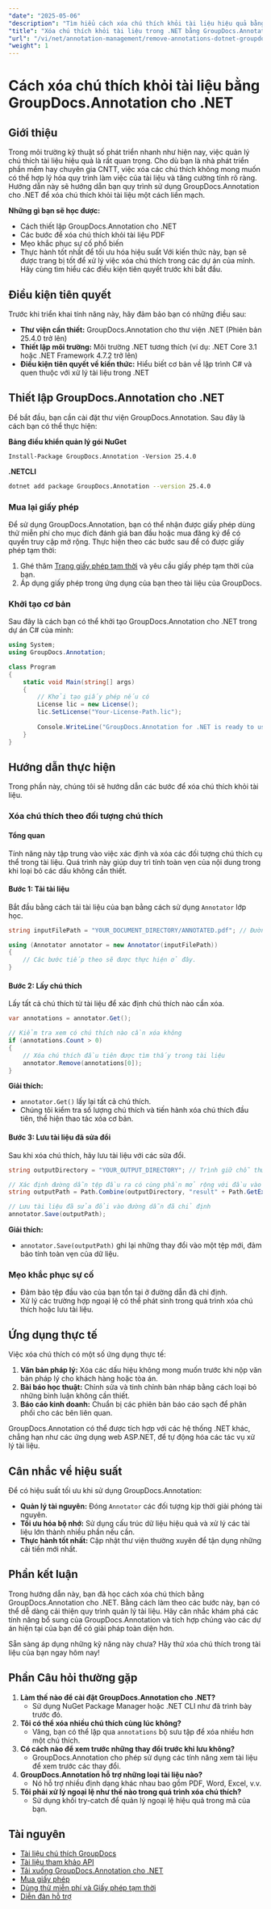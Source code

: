 ```yaml
---
"date": "2025-05-06"
"description": "Tìm hiểu cách xóa chú thích khỏi tài liệu hiệu quả bằng GroupDocs.Annotation cho .NET. Hợp lý hóa quy trình làm việc tài liệu của bạn và tăng cường độ rõ ràng với hướng dẫn toàn diện này."
"title": "Xóa chú thích khỏi tài liệu trong .NET bằng GroupDocs.Annotation"
"url": "/vi/net/annotation-management/remove-annotations-dotnet-groupdocs/"
"weight": 1
---
```


# Cách xóa chú thích khỏi tài liệu bằng GroupDocs.Annotation cho .NET

## Giới thiệu
Trong môi trường kỹ thuật số phát triển nhanh như hiện nay, việc quản lý chú thích tài liệu hiệu quả là rất quan trọng. Cho dù bạn là nhà phát triển phần mềm hay chuyên gia CNTT, việc xóa các chú thích không mong muốn có thể hợp lý hóa quy trình làm việc của tài liệu và tăng cường tính rõ ràng. Hướng dẫn này sẽ hướng dẫn bạn quy trình sử dụng GroupDocs.Annotation cho .NET để xóa chú thích khỏi tài liệu một cách liền mạch.

**Những gì bạn sẽ học được:**
- Cách thiết lập GroupDocs.Annotation cho .NET
- Các bước để xóa chú thích khỏi tài liệu PDF
- Mẹo khắc phục sự cố phổ biến
- Thực hành tốt nhất để tối ưu hóa hiệu suất
Với kiến thức này, bạn sẽ được trang bị tốt để xử lý việc xóa chú thích trong các dự án của mình. Hãy cùng tìm hiểu các điều kiện tiên quyết trước khi bắt đầu.

## Điều kiện tiên quyết
Trước khi triển khai tính năng này, hãy đảm bảo bạn có những điều sau:

- **Thư viện cần thiết:** GroupDocs.Annotation cho thư viện .NET (Phiên bản 25.4.0 trở lên)
- **Thiết lập môi trường:** Môi trường .NET tương thích (ví dụ: .NET Core 3.1 hoặc .NET Framework 4.7.2 trở lên)
- **Điều kiện tiên quyết về kiến thức:** Hiểu biết cơ bản về lập trình C# và quen thuộc với xử lý tài liệu trong .NET

## Thiết lập GroupDocs.Annotation cho .NET
Để bắt đầu, bạn cần cài đặt thư viện GroupDocs.Annotation. Sau đây là cách bạn có thể thực hiện:

**Bảng điều khiển quản lý gói NuGet**
```shell
Install-Package GroupDocs.Annotation -Version 25.4.0
```

**.NETCLI**
```bash
dotnet add package GroupDocs.Annotation --version 25.4.0
```

### Mua lại giấy phép
Để sử dụng GroupDocs.Annotation, bạn có thể nhận được giấy phép dùng thử miễn phí cho mục đích đánh giá ban đầu hoặc mua đăng ký để có quyền truy cập mở rộng. Thực hiện theo các bước sau để có được giấy phép tạm thời:
1. Ghé thăm [Trang giấy phép tạm thời](https://purchase.groupdocs.com/temporary-license/) và yêu cầu giấy phép tạm thời của bạn.
2. Áp dụng giấy phép trong ứng dụng của bạn theo tài liệu của GroupDocs.

### Khởi tạo cơ bản
Sau đây là cách bạn có thể khởi tạo GroupDocs.Annotation cho .NET trong dự án C# của mình:

```csharp
using System;
using GroupDocs.Annotation;

class Program
{
    static void Main(string[] args)
    {
        // Khởi tạo giấy phép nếu có
        License lic = new License();
        lic.SetLicense("Your-License-Path.lic");
        
        Console.WriteLine("GroupDocs.Annotation for .NET is ready to use.");
    }
}
```

## Hướng dẫn thực hiện
Trong phần này, chúng tôi sẽ hướng dẫn các bước để xóa chú thích khỏi tài liệu.

### Xóa chú thích theo đối tượng chú thích
#### Tổng quan
Tính năng này tập trung vào việc xác định và xóa các đối tượng chú thích cụ thể trong tài liệu. Quá trình này giúp duy trì tính toàn vẹn của nội dung trong khi loại bỏ các dấu không cần thiết.

#### Bước 1: Tải tài liệu
Bắt đầu bằng cách tải tài liệu của bạn bằng cách sử dụng `Annotator` lớp học.

```csharp
string inputFilePath = "YOUR_DOCUMENT_DIRECTORY/ANNOTATED.pdf"; // Đường dẫn tệp đầu vào giữ chỗ

using (Annotator annotator = new Annotator(inputFilePath))
{
    // Các bước tiếp theo sẽ được thực hiện ở đây.
}
```

#### Bước 2: Lấy chú thích
Lấy tất cả chú thích từ tài liệu để xác định chú thích nào cần xóa.

```csharp
var annotations = annotator.Get();

// Kiểm tra xem có chú thích nào cần xóa không
if (annotations.Count > 0)
{
    // Xóa chú thích đầu tiên được tìm thấy trong tài liệu
    annotator.Remove(annotations[0]);
}
```

**Giải thích:**
- `annotator.Get()` lấy lại tất cả chú thích.
- Chúng tôi kiểm tra số lượng chú thích và tiến hành xóa chú thích đầu tiên, thể hiện thao tác xóa cơ bản.

#### Bước 3: Lưu tài liệu đã sửa đổi
Sau khi xóa chú thích, hãy lưu tài liệu với các sửa đổi.

```csharp
string outputDirectory = "YOUR_OUTPUT_DIRECTORY"; // Trình giữ chỗ thư mục đầu ra

// Xác định đường dẫn tệp đầu ra có cùng phần mở rộng với đầu vào
string outputPath = Path.Combine(outputDirectory, "result" + Path.GetExtension(inputFilePath));

// Lưu tài liệu đã sửa đổi vào đường dẫn đã chỉ định
annotator.Save(outputPath);
```

**Giải thích:**
- `annotator.Save(outputPath)` ghi lại những thay đổi vào một tệp mới, đảm bảo tính toàn vẹn của dữ liệu.

### Mẹo khắc phục sự cố
- Đảm bảo tệp đầu vào của bạn tồn tại ở đường dẫn đã chỉ định.
- Xử lý các trường hợp ngoại lệ có thể phát sinh trong quá trình xóa chú thích hoặc lưu tài liệu.
  
## Ứng dụng thực tế
Việc xóa chú thích có một số ứng dụng thực tế:

1. **Văn bản pháp lý:** Xóa các dấu hiệu không mong muốn trước khi nộp văn bản pháp lý cho khách hàng hoặc tòa án.
2. **Bài báo học thuật:** Chỉnh sửa và tinh chỉnh bản nháp bằng cách loại bỏ những bình luận không cần thiết.
3. **Báo cáo kinh doanh:** Chuẩn bị các phiên bản báo cáo sạch để phân phối cho các bên liên quan.

GroupDocs.Annotation có thể được tích hợp với các hệ thống .NET khác, chẳng hạn như các ứng dụng web ASP.NET, để tự động hóa các tác vụ xử lý tài liệu.

## Cân nhắc về hiệu suất
Để có hiệu suất tối ưu khi sử dụng GroupDocs.Annotation:
- **Quản lý tài nguyên:** Đóng `Annotator` các đối tượng kịp thời giải phóng tài nguyên.
- **Tối ưu hóa bộ nhớ:** Sử dụng cấu trúc dữ liệu hiệu quả và xử lý các tài liệu lớn thành nhiều phần nếu cần.
- **Thực hành tốt nhất:** Cập nhật thư viện thường xuyên để tận dụng những cải tiến mới nhất.

## Phần kết luận
Trong hướng dẫn này, bạn đã học cách xóa chú thích bằng GroupDocs.Annotation cho .NET. Bằng cách làm theo các bước này, bạn có thể dễ dàng cải thiện quy trình quản lý tài liệu. Hãy cân nhắc khám phá các tính năng bổ sung của GroupDocs.Annotation và tích hợp chúng vào các dự án hiện tại của bạn để có giải pháp toàn diện hơn.

Sẵn sàng áp dụng những kỹ năng này chưa? Hãy thử xóa chú thích trong tài liệu của bạn ngay hôm nay!

## Phần Câu hỏi thường gặp
1. **Làm thế nào để cài đặt GroupDocs.Annotation cho .NET?**
   - Sử dụng NuGet Package Manager hoặc .NET CLI như đã trình bày trước đó.
2. **Tôi có thể xóa nhiều chú thích cùng lúc không?**
   - Vâng, bạn có thể lặp qua `annotations` bộ sưu tập để xóa nhiều hơn một chú thích.
3. **Có cách nào để xem trước những thay đổi trước khi lưu không?**
   - GroupDocs.Annotation cho phép sử dụng các tính năng xem tài liệu để xem trước các thay đổi.
4. **GroupDocs.Annotation hỗ trợ những loại tài liệu nào?**
   - Nó hỗ trợ nhiều định dạng khác nhau bao gồm PDF, Word, Excel, v.v.
5. **Tôi phải xử lý ngoại lệ như thế nào trong quá trình xóa chú thích?**
   - Sử dụng khối try-catch để quản lý ngoại lệ hiệu quả trong mã của bạn.

## Tài nguyên
- [Tài liệu chú thích GroupDocs](https://docs.groupdocs.com/annotation/net/)
- [Tài liệu tham khảo API](https://reference.groupdocs.com/annotation/net/)
- [Tải xuống GroupDocs.Annotation cho .NET](https://releases.groupdocs.com/annotation/net/)
- [Mua giấy phép](https://purchase.groupdocs.com/buy)
- [Dùng thử miễn phí và Giấy phép tạm thời](https://releases.groupdocs.com/annotation/net/)
- [Diễn đàn hỗ trợ](https://forum.groupdocs.com/c/annotation/)